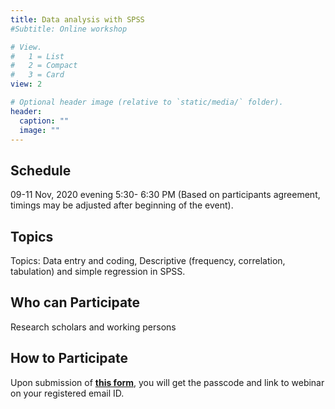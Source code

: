 ```yaml
---
title: Data analysis with SPSS
#Subtitle: Online workshop

# View.
#   1 = List
#   2 = Compact
#   3 = Card
view: 2

# Optional header image (relative to `static/media/` folder).
header:
  caption: ""
  image: ""
---
```

## **Schedule** 
09-11 Nov, 2020 evening 5:30- 6:30 PM (Based on participants agreement, timings may be adjusted after beginning of the event).
## **Topics** 
Topics: Data entry and coding, Descriptive (frequency, correlation, tabulation) and simple regression in SPSS.
## **Who can Participate**
Research scholars and working persons
## **How to Participate**
Upon submission of **[this form](https://docs.google.com/forms/d/e/1FAIpQLSdrVmXGOAWWKAIAsSp2QtH9c_FWkFHf3s_kvF5NMf_KcG9dvA/viewform?usp=sf_link)**, you will get the passcode and link to webinar on your registered email ID.

